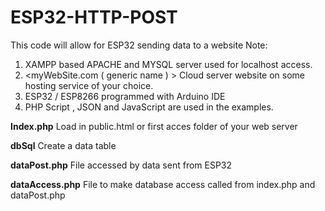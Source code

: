 # ESP32-HTTP-POST
This code will allow for ESP32 sending  data to a  website
Note:
1)	XAMPP based APACHE and MYSQL server used for localhost access.
2)	<myWebSite.com ( generic name ) > Cloud server website   on some hosting service of your choice.
3)	ESP32 / ESP8266 programmed with Arduino IDE
4)	PHP Script , JSON and JavaScript are used in the examples.

**Index.php**
  Load in public.html or first acces folder of your web server
  
**dbSql**
  Create a data table
  
**dataPost.php**
  File accessed by data sent from ESP32
  
**dataAccess.php**
  File to make database access called from index.php and dataPost.php
  
